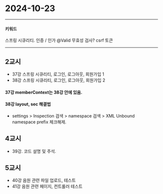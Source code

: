 # 2024-10-23
---
#### 키워드
스프링 시큐리티.
인증 / 인가
@Valid 무효성 검사?
csrf 토큰

---

## 2교시
- 37강 스프링 시큐리티, 로그인, 로그아웃, 회원가입 1
- 38강 스프링 시큐리티, 로그인, 로그아웃, 회원가입 2

#### 37강 memberContext는 38강 안에 있음.

#### 38강 layout, sec 해결법
- settings > Inspection 검색 > namespace 검색 > XML Unbound namespace prefix 체크해제.

## 4교시
- 39강. 코드 설명 및 주석.

## 5교시
- 40강 음원 관련 파일 업로드, 테스트
- 41강 음원 관련 페이지, 컨트롤러 테스트